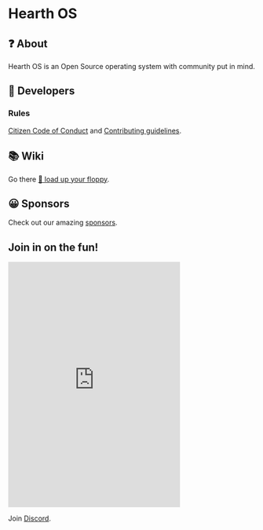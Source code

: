 # Hearth OS
## ❓ About
Hearth OS is an Open Source operating system with community put in mind.

## 🤖 Developers
### Rules
[Citizen Code of Conduct](community/CODE_OF_CONDUCT.md) and [Contributing guidelines](community/CONTRIBUTING.md).

## 📚 Wiki
Go there [💾 load up your floppy](https://hearth-os.github.io/site/).

## 😀 Sponsors
Check out our amazing [sponsors](sponsors.md).

## Join in on the fun!
<iframe src="https://discord.com/widget?id=849828750941093909&theme=dark" width="350" height="500" allowtransparency="true" frameborder="0" sandbox="allow-popups allow-popups-to-escape-sandbox allow-same-origin allow-scripts"></iframe>

Join [Discord](https://discord.gg/aQMHv95FAh).
